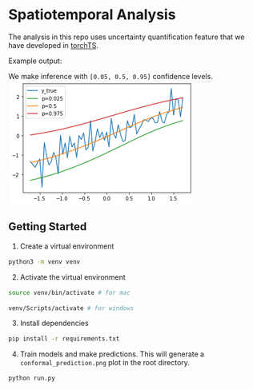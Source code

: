 # Spatiotemporal Analysis

The analysis in this repo uses uncertainty quantification feature that we have developed in [torchTS](https://github.com/Rose-STL-Lab/torchTS).

Example output:

We make inference with `[0.05, 0.5, 0.95]` confidence levels.
![uncertainty_quantification](./static/uncertainty_quantification.png)

## Getting Started

1. Create a virtual environment

```bash
python3 -m venv venv
```

2. Activate the virtual environment

```bash
source venv/bin/activate # for mac
```
```bash
venv/Scripts/activate # for windows
```

3. Install dependencies

```bash
pip install -r requirements.txt
```

4. Train models and make predictions. This will generate a `conformal_prediction.png` plot in the root directory.

```bash
python run.py
```